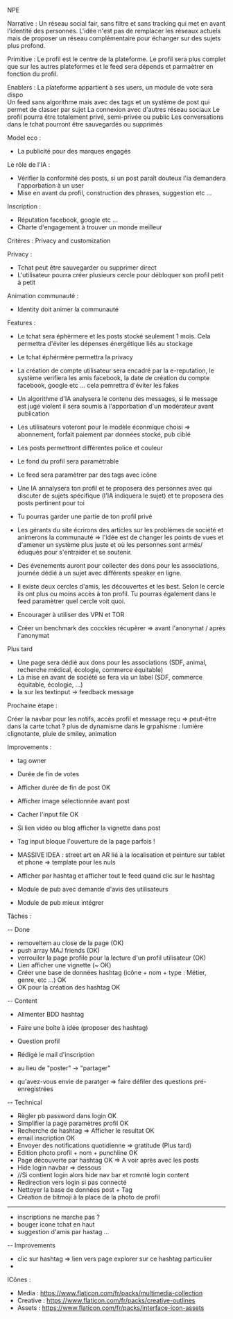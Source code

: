 NPE

Narrative : Un réseau social fair, sans filtre et sans tracking qui met en avant l'identité des personnes. L'idée n'est pas de remplacer les réseaux actuels mais de proposer un réseau complémentaire pour échanger sur des sujets plus profond. 

Primitive : Le profil est le centre de la plateforme. Le profil sera plus complet que sur les autres plateformes et le feed sera dépends et parmaètrer en fonction du profil.

Enablers : 
La plateforme appartient à ses users, un module de vote sera dispo  
Un feed sans algorithme mais avec des tags et un système de post qui permet de classer par sujet
La connexion avec d'autres réseau sociaux 
Le profil pourra être totalement privé, semi-privée ou public 
Les conversations dans le tchat pourront être sauvegardés ou supprimés

Model eco : 
- La publicité pour des marques engagés

Le rôle de l'IA : 
- Vérifier la conformité des posts, si un post paraît douteux l'ia demandera l'apporbation à un user
- Mise en avant du profil, construction des phrases, suggestion etc ... 

Inscription : 

- Réputation facebook, google etc ... 
- Charte d'engagement à trouver un monde meilleur 

Critères : Privacy and customization

Privacy : 

- Tchat peut être sauvegarder ou supprimer direct 
- L'utilisateur pourra créer plusieurs cercle pour débloquer son profil petit à petit 

Animation communauté : 

- Identity doit animer la communauté 

Features : 

- Le tchat sera éphèrmere et les posts stocké seulement 1 mois. Cela permettra d'éviter les dépenses énergétique liés au stockage 
- Le tchat éphérmère permettra la privacy 
- La création de compte utilisateur sera encadré par la e-reputation, le système verifiera les amis facebook, la date de création du compte facebook, google etc ... cela pemrettra d'éviter les fakes
- Un algorithme d'IA analysera le contenu des messages, si le message est jugé violent il sera soumis à l'apporbation d'un modérateur avant publication 
- Les utilisateurs voteront pour le modèle éconmique choisi => abonnement, forfait paiement par données stocké, pub ciblé 
- Les posts permettront différentes police et couleur 
- Le fond du profil sera paramètrable 
- Le feed sera paramètrer par des tags avec icône
- Une IA annalysera ton profil et te proposera des personnes avec qui discuter de sujets spécifique (l'IA indiquera le sujet) et te proposera des posts pertinent pour toi 
- Tu pourras garder une partie de ton profil privé 
- Les gérants du site écrirons des articles sur les problèmes de société et animerons la communauté => l'idée est de changer les points de vues et d'amener un système plus juste et où les personnes sont armés/éduqués pour s'entraider et se soutenir. 
- Des évenements auront pour collecter des dons pour les associations, journée dédié à un sujet avec différents speaker en ligne. 
- Il existe deux cercles d'amis, les découvertes et les best. Selon le cercle ils ont plus ou moins accès à ton profil. Tu pourras également dans le feed paramètrer quel cercle voit quoi.

- Encourager à utiliser des VPN et TOR
- Créer un benchmark des cocckies récupèrer => avant l'anonymat / après l'anonymat 

Plus tard 
- Une page sera dédié aux dons pour les associations (SDF, animal, recherche médical, écologie, commerce équitable)
- La mise en avant de société se fera via un label (SDF, commerce équitable, écologie, ...)
- Ia sur les textinput -> feedback message

Prochaine étape : 

Créer la navbar pour les notifs, accès profil et message reçu => peut-être dans la carte tchat ? 
plus de dynamisme dans le grpahisme : lumière clignotante, pluie de smiley, animation 


Improvements : 
* tag owner 
* Durée de fin de votes 
* Afficher durée de fin de post OK
* Afficher image sélectionnée avant post 
* Cacher l'input file OK
* Si lien vidéo ou blog afficher la vignette dans post 
* Tag input bloque l'ouverture de la page parfois ! 

* MASSIVE IDEA : street art en AR lié à la localisation et peinture sur tablet et phone => template pour les nuls 

* Afficher par hashtag et afficher tout le feed quand clic sur le hashtag
* Module de pub avec demande d'avis des utilisateurs 
* Module de pub mieux intégrer 


Tâches :

-- Done 
* removeItem au close de la page (OK)
* push array MAJ friends (OK)
* verrouiler la page profile pour la lecture d'un profil utilisateur (OK)
* Lien afficher une vignette (~ OK)
* Créer une base de données hashtag (icône + nom + type : Métier, genre, etc ...) OK
* OK pour la création des hashtag OK

-- Content 
* Alimenter BDD hashtag 
* Faire une boîte à idée (proposer des hashtag)
* Question profil 
* Rédigé le mail d'inscription 
* au lieu de "poster" -> "partager"

* qu'avez-vous envie de paratger => faire défiler des questions pré-enregistrées

-- Technical 
* Règler pb password dans login OK
* Simplifier la page paramètres profil OK
* Recherche de hashtag => Afficher le resultat OK 
* email inscription OK
* Envoyer des notifications quotidienne => gratitude (Plus tard)
* Edition photo profil + nom + punchline OK
* Page découverte par hashtag OK => A voir après avec les posts 
* Hide login navbar => dessous 
* //Si contient login alors hide nav bar et romnté login content
* Redirection vers login si pas connecté
* Nettoyer la base de données post + Tag 
* Création de bitmoji à la place de la photo de profil 

---------------------------------------

* inscriptions ne marche pas ? 
* bouger icone tchat en haut 
* suggestion d'amis par hastag ...

-- Improvements 

* clic sur hashtag => lien vers page explorer sur ce hashtag particulier 
*



ICônes : 

* Media  : https://www.flaticon.com/fr/packs/multimedia-collection
* Creative : https://www.flaticon.com/fr/packs/creative-outlines
* Assets : https://www.flaticon.com/fr/packs/interface-icon-assets

